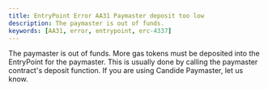 ```yaml
---
title: EntryPoint Error AA31 Paymaster deposit too low
description: The paymaster is out of funds.
keywords: [AA31, error, entrypoint, erc-4337]
---
```


The paymaster is out of funds. More gas tokens must be deposited into the EntryPoint for the paymaster. This is usually done by calling the paymaster contract's deposit function. If you are using Candide Paymaster, let us know.